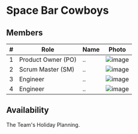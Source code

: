 # Space Bar Cowboys

## Members

| # | Role | Name | Photo |
| -- | -- | -- | -- |
| 1 | Product Owner (PO) | .. | ![image](https://randomuser.me/api/portraits/women/80.jpg) |
| 2 | Scrum Master (SM) | .. | ![image](https://randomuser.me/api/portraits/men/67.jpg) |
| 3 | Engineer | .. | ![image](https://randomuser.me/api/portraits/women/45.jpg) |
| 4 | Engineer | .. | ![image](https://randomuser.me/api/portraits/men/60.jpg) |

## Availability

The Team's Holiday Planning.
